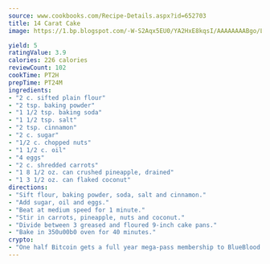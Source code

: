 ```yaml
---
source: www.cookbooks.com/Recipe-Details.aspx?id=652703
title: 14 Carat Cake
image: https://1.bp.blogspot.com/-W-S2Aqx5EU0/YA2HxE8kqsI/AAAAAAAABgo/LNxJ2X_rvYgPNsplYMgQNjuwxaZ0e3pQQCLcBGAsYHQ/s320/17.png

yield: 5
ratingValue: 3.9
calories: 226 calories
reviewCount: 102
cookTime: PT2H
prepTime: PT24M
ingredients:
- "2 c. sifted plain flour"
- "2 tsp. baking powder"
- "1 1/2 tsp. baking soda"
- "1 1/2 tsp. salt"
- "2 tsp. cinnamon"
- "2 c. sugar"
- "1/2 c. chopped nuts"
- "1 1/2 c. oil"
- "4 eggs"
- "2 c. shredded carrots"
- "1 8 1/2 oz. can crushed pineapple, drained"
- "1 3 1/2 oz. can flaked coconut"
directions:
- "Sift flour, baking powder, soda, salt and cinnamon."
- "Add sugar, oil and eggs."
- "Beat at medium speed for 1 minute."
- "Stir in carrots, pineapple, nuts and coconut."
- "Divide between 3 greased and floured 9-inch cake pans."
- "Bake in 350u00b0 oven for 40 minutes."
crypto:
- "One half Bitcoin gets a full year mega-pass membership to BlueBlood."
---
```

